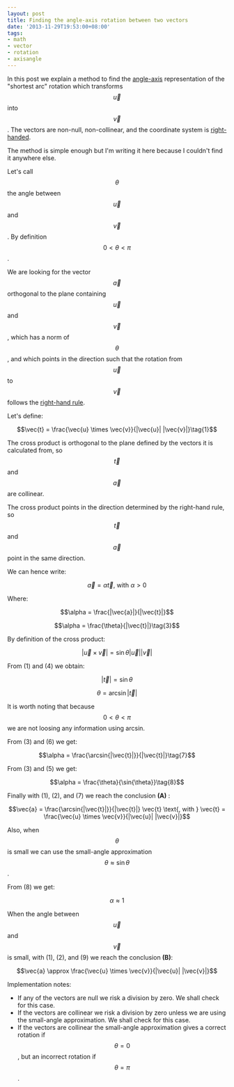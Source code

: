 ```yaml
---
layout: post
title: Finding the angle-axis rotation between two vectors
date: '2013-11-29T19:53:00+08:00'
tags:
- math
- vector
- rotation
- axisangle
---
```

In this post we explain a method to find the [angle-axis](https://en.wikipedia.org/wiki/Axis%E2%80%93angle_representation) representation of the "shortest arc" rotation which transforms $$\vec{u}$$ into $$\vec{v}$$. The vectors are non-null, non-collinear, and the coordinate system is [right-handed](https://en.wikipedia.org/wiki/Right-hand_rule#Right-handed_and_left-handed_coordinates).

The method is simple enough but I'm writing it here because I couldn't find it anywhere else.

Let's call $$\theta$$ the angle between $$\vec{u}$$ and $$\vec{v}$$. By definition $$0 < \theta < \pi$$.

We are looking for the vector $$\vec{a}$$ orthogonal to the plane containing $$\vec{u}$$ and $$\vec{v}$$, which has a norm of $$\theta$$, and which points in the direction such that the rotation from $$\vec{u}$$ to $$\vec{v}$$ follows the [right-hand rule](https://en.wikipedia.org/wiki/Right-hand_rule#Direction_associated_with_a_rotation).

Let's define:

$$\vec{t} = \frac{\vec{u} \times \vec{v}}{|\vec{u}| |\vec{v}|}\tag{1}$$

The cross product is orthogonal to the plane defined by the vectors it is calculated from, so $$\vec{t}$$ and $$\vec{a}$$ are collinear.

The cross product points in the direction determined by the right-hand rule, so $$\vec{t}$$ and $$\vec{a}$$ point in the same direction.

We can hence write:

$$\vec{a} = \alpha \vec{t} \text{, with } \alpha > 0\tag{2}$$

Where:

$$\alpha = \frac{|\vec{a}|}{|\vec{t}|}$$

$$\alpha = \frac{\theta}{|\vec{t}|}\tag{3}$$

By definition of the cross product:

$$|\vec{u} \times \vec{v}| = \sin{\theta} |\vec{u}| |\vec{v}|\tag{4}$$

From (1) and (4) we obtain:

$$|\vec{t}| = \sin{\theta}\tag{5}$$

$$\theta = \arcsin{|\vec{t}|}\tag{6}$$

It is worth noting that because $$0 < \theta < \pi$$ we are not loosing any information using arcsin.

From (3) and (6) we get:

$$\alpha = \frac{\arcsin{|\vec{t}|}}{|\vec{t}|}\tag{7}$$

From (3) and (5) we get:

$$\alpha = \frac{\theta}{\sin{\theta}}\tag{8}$$

Finally with (1), (2), and (7) we reach the conclusion **(A)** :

$$\vec{a} = \frac{\arcsin{|\vec{t}|}}{|\vec{t}|} \vec{t} \text{, with } \vec{t} = \frac{\vec{u} \times \vec{v}}{|\vec{u}| |\vec{v}|}$$

Also, when $$\theta$$ is small we can use the small-angle approximation $$\theta \approx \sin{\theta}$$.

From (8) we get:

$$\alpha \approx 1\tag{9}$$

When the angle between $$\vec{u}$$ and $$\vec{v}$$ is small, with (1), (2), and (9) we reach the conclusion **(B)**:

$$\vec{a} \approx \frac{\vec{u} \times \vec{v}}{|\vec{u}| |\vec{v}|}$$

Implementation notes:

- If any of the vectors are null we risk a division by zero. We shall check for this case.
- If the vectors are collinear we risk a division by zero unless we are using the small-angle approximation. We shall check for this case.
- If the vectors are collinear the small-angle approximation gives a correct rotation if $$\theta = 0$$, but an incorrect rotation if $$\theta = \pi$$.
